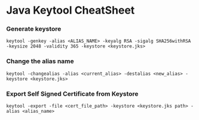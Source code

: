 # Java Keytool CheatSheet

### Generate keystore
`keytool -genkey -alias <ALIAS_NAME> -keyalg RSA -sigalg SHA256withRSA -keysize 2048 -validity 365 -keystore <keystore.jks>`

### Change the alias name
`keytool -changealias -alias <current_alias> -destalias <new_alias> -keystore <keystore.jks>`

### Export Self Signed Certificate from Keystore
`keytool -export -file <cert_file_path> -keystore <keystore.jks path> -alias <alias_name>`